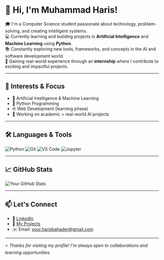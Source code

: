 # 👋 Hi, I'm Muhammad Haris!

🎓 I'm a Computer Science student passionate about technology, problem-solving, and creating intelligent systems.  
💻 Currently learning and building projects in **Artificial Intelligence** and **Machine Learning** using **Python**.  
📚 Constantly exploring new tools, frameworks, and concepts in the AI and software development world.  
💼 Gaining real-world experience through an **internship** where I contribute to exciting and impactful projects.

---

## 🧠 Interests & Focus

- 🤖 Artificial Intelligence & Machine Learning
- 🐍 Python Programming
- 🌐 Web Development (learning phase)
- 🧪 Working on academic + real-world AI projects

---

## 🛠️ Languages & Tools

![Python](https://img.shields.io/badge/-Python-3776AB?style=flat&logo=python&logoColor=white)
![Git](https://img.shields.io/badge/-Git-F05032?style=flat&logo=git&logoColor=white)
![VS Code](https://img.shields.io/badge/-VS%20Code-007ACC?style=flat&logo=visual-studio-code&logoColor=white)
![Jupyter](https://img.shields.io/badge/-Jupyter-F37626?style=flat&logo=jupyter&logoColor=white)

---

## 📈 GitHub Stats

![Your GitHub Stats](https://github-readme-stats.vercel.app/api?username=your-github-username&show_icons=true&hide_title=true&count_private=true&theme=tokyonight)

---

## 📫 Let's Connect

- 💼 [LinkedIn](https://www.linkedin.com/in/muhammad-haris-undefined-406155368/)  
- 📁 [My Projects](https://github.com/MuhammadHarisIlyas?tab=repositories)  
- ✉️ Email: your.harisbahader@gmail.com  

---

⭐️ *Thanks for visiting my profile! I'm always open to collaborations and learning opportunities.*


